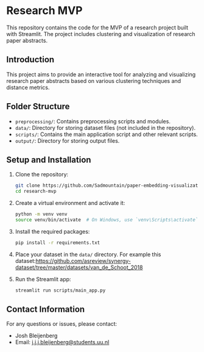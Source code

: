 
# Research MVP

This repository contains the code for the MVP of a research project built with Streamlit. The project includes clustering and visualization of research paper abstracts.

## Introduction
This project aims to provide an interactive tool for analyzing and visualizing research paper abstracts based on various clustering techniques and distance metrics.

## Folder Structure

- `preprocessing/`: Contains preprocessing scripts and modules.
- `data/`: Directory for storing dataset files (not included in the repository).
- `scripts/`: Contains the main application script and other relevant scripts.
- `output/`: Directory for storing output files.

## Setup and Installation

1. Clone the repository:
    ```sh
    git clone https://github.com/Sadmountain/paper-embedding-visualization
    cd research-mvp
    ```

2. Create a virtual environment and activate it:
    ```sh
    python -m venv venv
    source venv/bin/activate  # On Windows, use `venv\Scripts\activate`
    ```

3. Install the required packages:
    ```sh
    pip install -r requirements.txt
    ```

4. Place your dataset in the `data/` directory. For example this dataset:https://github.com/asreview/synergy-dataset/tree/master/datasets/van_de_Schoot_2018

5. Run the Streamlit app:
    ```sh
    streamlit run scripts/main_app.py
    ```

## Contact Information

For any questions or issues, please contact:
- Josh Bleijenberg
- Email: j.j.j.bleijenberg@students.uu.nl